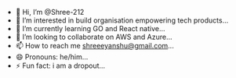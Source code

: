 - 👋 Hi, I’m @Shree-212
- 👀 I’m interested in build organisation empowering tech products...
- 🌱 I’m currently learning GO and React native...
- 💞️ I’m looking to collaborate on AWS and Azure...
- 📫 How to reach me shreeeyanshu@gmail.com...
- 😄 Pronouns: he/him...
- ⚡ Fun fact: i am a dropout...

<!---
Shree-212/Shree-212 is a ✨ special ✨ repository because its `README.md` (this file) appears on your GitHub profile.
You can click the Preview link to take a look at your changes.
--->
